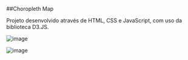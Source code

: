 ##Choropleth Map

Projeto desenvolvido através de HTML, CSS e JavaScript, com uso da biblioteca D3.JS.

![image](https://github.com/pedroAugtIn/Choropleth-Map/assets/158518938/3c5d0160-e4f4-4e50-a49a-d810b09e0442)

![image](https://github.com/pedroAugtIn/Choropleth-Map/assets/158518938/050edf7f-1794-429a-a9cb-07c4affa835b)

